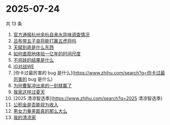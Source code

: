 # 2025-07-24

共 13 条

<!-- BEGIN -->
<!-- 最后更新时间 Thu Jul 24 2025 15:17:44 GMT+0800 (China Standard Time) -->

1. [官方通报杭州余杭自来水异味调查情况](https://www.zhihu.com/search?q=官方通报杭州余杭自来水异味调查情况)
1. [吕布带五子良将能打赢五虎将吗](https://www.zhihu.com/search?q=吕布带五子良将能打赢五虎将吗)
1. [天赋到底是什么东西](https://www.zhihu.com/search?q=天赋到底是什么东西)
1. [如何直观地体验一亿年的时间尺度](https://www.zhihu.com/search?q=如何直观地体验一亿年的时间尺度)
1. [不鸡娃的结果是什么](https://www.zhihu.com/search?q=不鸡娃的结果是什么)
1. [iG对战WE](https://www.zhihu.com/search?q=iG对战WE)
1. [你卡过最厉害的 bug 是什么](https://www.zhihu.com/search?q=你卡过最厉害的 bug
   是什么)
1. [为何曹髦冲出来的一刻就赢了](https://www.zhihu.com/search?q=为何曹髦冲出来的一刻就赢了)
1. [我家这样过夏天](https://www.zhihu.com/search?q=我家这样过夏天)
1. [2025 清凉智选季](https://www.zhihu.com/search?q=2025 清凉智选季)
1. [公积金是否能视为收入](https://www.zhihu.com/search?q=公积金是否能视为收入)
1. [男女力量差距真的那么大么](https://www.zhihu.com/search?q=男女力量差距真的那么大么)
1. [我的清凉家](https://www.zhihu.com/search?q=我的清凉家)

<!-- END -->
